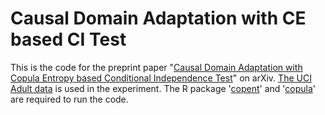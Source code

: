# Causal Domain Adaptation with CE based CI Test
This is the code for the preprint paper "[Causal Domain Adaptation with Copula Entropy based Conditional Independence Test](https://arxiv.org/abs/2202.13482)" on arXiv. [The UCI Adult data](https://archive.ics.uci.edu/ml/datasets/Adult) is used in the experiment. The R package '[copent](https://cran.r-project.org/package=copent)' and '[copula]((https://cran.r-project.org/package=copula))' are required to run the code.
